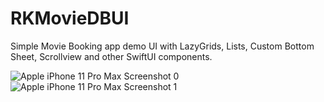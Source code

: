 # RKMovieDBUI

Simple Movie Booking app demo UI with LazyGrids, Lists, Custom Bottom Sheet, Scrollview and other SwiftUI components. 



![Apple iPhone 11 Pro Max Screenshot 0](https://user-images.githubusercontent.com/3157579/141730847-8503e20c-7262-432e-b434-2d065499c832.png)
![Apple iPhone 11 Pro Max Screenshot 1](https://user-images.githubusercontent.com/3157579/141730861-92873966-9e03-448b-81c9-ce43e98a2f78.png)
